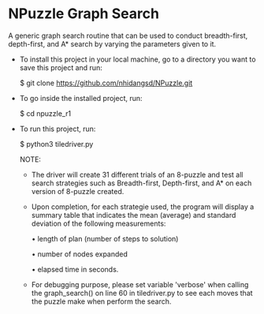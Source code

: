 # NPuzzle Graph Search
A generic graph search routine that can be used to conduct breadth-first, depth-first,
and A* search by varying the parameters given to it.

- To install this project in your local machine, go to a directory you want to save this project and run: 

  $ git clone https://github.com/nhidangsd/NPuzzle.git
  
- To go inside the installed project, run:

  $ cd npuzzle_r1
  
- To run this project, run:

  $ python3 tiledriver.py
  
  
  NOTE: 
  - The driver will create 31 different trials of an 8-puzzle and test all search strategies such as Breadth-first, Depth-first,
and A* on each version of 8-puzzle created. 
  - Upon completion, for each strategie used, the program will display a summary table that indicates the mean (average) and standard
deviation of the following measurements:
 
      • length of plan (number of steps to solution)
      
      • number of nodes expanded
      
      • elapsed time in seconds.
      
  - For debugging purpose, please set variable 'verbose' when calling the graph_search() on line 60 in tiledriver.py to see each moves that the puzzle make when perform the search.
